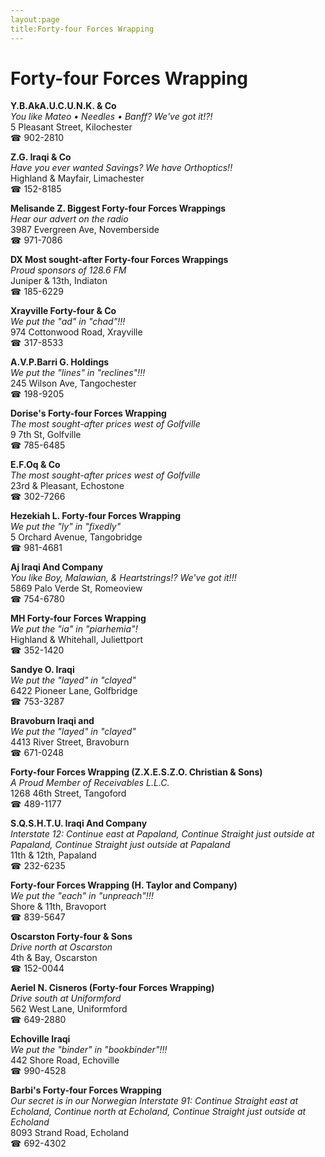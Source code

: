 ```yaml
---
layout:page
title:Forty-four Forces Wrapping
---
```

# Forty-four Forces Wrapping

**Y.B.AkA.U.C.U.N.K. & Co**  
_You like Mateo • Needles • Banff? We've got it!?!_  
5 Pleasant Street, Kilochester  
☎ 902-2810



**Z.G. Iraqi & Co**  
_Have you ever wanted Savings? We have Orthoptics!!_  
Highland & Mayfair, Limachester  
☎ 152-8185



**Melisande Z. Biggest Forty-four Forces Wrappings**  
_Hear our advert on the radio_  
3987 Evergreen Ave, Novemberside  
☎ 971-7086



**DX Most sought-after Forty-four Forces Wrappings**  
_Proud sponsors of 128.6 FM_  
Juniper & 13th, Indiaton  
☎ 185-6229



**Xrayville Forty-four & Co**  
_We put the "ad" in "chad"!!!_  
974 Cottonwood Road, Xrayville  
☎ 317-8533



**A.V.P.Barri G. Holdings**  
_We put the "lines" in "reclines"!!!_  
245 Wilson Ave, Tangochester  
☎ 198-9205



**Dorise's Forty-four Forces Wrapping**  
_The most sought-after prices west of Golfville_  
9 7th St, Golfville  
☎ 785-6485



**E.F.Oq & Co**  
_The most sought-after prices west of Golfville_  
23rd & Pleasant, Echostone  
☎ 302-7266



**Hezekiah L. Forty-four Forces Wrapping**  
_We put the "ly" in "fixedly"_  
5 Orchard Avenue, Tangobridge  
☎ 981-4681



**Aj Iraqi And Company**  
_You like Boy, Malawian, & Heartstrings!? We've got it!!!_  
5869 Palo Verde St, Romeoview  
☎ 754-6780



**MH Forty-four Forces Wrapping**  
_We put the "ia" in "piarhemia"!_  
Highland & Whitehall, Juliettport  
☎ 352-1420



**Sandye O. Iraqi**  
_We put the "layed" in "clayed"_  
6422 Pioneer Lane, Golfbridge  
☎ 753-3287



**Bravoburn Iraqi and**  
_We put the "layed" in "clayed"_  
4413 River Street, Bravoburn  
☎ 671-0248



**Forty-four Forces Wrapping (Z.X.E.S.Z.O. Christian & Sons)**  
_A Proud Member of Receivables L.L.C._  
1268 46th Street, Tangoford  
☎ 489-1177



**S.Q.S.H.T.U. Iraqi And Company**  
_Interstate 12: Continue east at Papaland, Continue Straight just outside at Papaland, Continue Straight just outside at Papaland_  
11th & 12th, Papaland  
☎ 232-6235



**Forty-four Forces Wrapping (H. Taylor and Company)**  
_We put the "each" in "unpreach"!!!_  
Shore & 11th, Bravoport  
☎ 839-5647



**Oscarston Forty-four & Sons**  
_Drive north at Oscarston_  
4th & Bay, Oscarston  
☎ 152-0044



**Aeriel N. Cisneros (Forty-four Forces Wrapping)**  
_Drive south at Uniformford_  
562 West Lane, Uniformford  
☎ 649-2880



**Echoville Iraqi**  
_We put the "binder" in "bookbinder"!!!_  
442 Shore Road, Echoville  
☎ 990-4528



**Barbi's Forty-four Forces Wrapping**  
_Our secret is in our Norwegian 
Interstate 91: Continue Straight east at Echoland, Continue north at Echoland, Continue Straight just outside at Echoland_  
8093 Strand Road, Echoland  
☎ 692-4302



